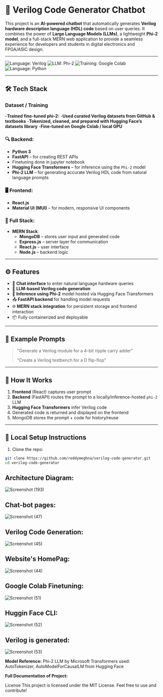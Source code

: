 # 🤖 Verilog Code Generator Chatbot

This project is an **AI-powered chatbot** that automatically generates **Verilog hardware description language (HDL) code** based on user queries. It combines the power of **Large Language Models (LLMs)**, a lightweight **Phi-2 model**, and a full-stack MERN web application to provide a seamless experience for developers and students in digital electronics and FPGA/ASIC design.

---

![Language: Verilog](https://img.shields.io/badge/Language-Verilog-red?style=for-the-badge)
![LLM: Phi-2](https://img.shields.io/badge/LLM-Phi--2-5D3FD3?style=for-the-badge)
![Training: Google Colab](https://img.shields.io/badge/Finetuned%20On-Google%20Colab-FFCE00?style=for-the-badge&logo=google-colab&logoColor=black)
![Language: Python](https://img.shields.io/badge/Language-Python-3776AB?style=for-the-badge&logo=python&logoColor=white)

---

## 🛠️ Tech Stack



### Dataset / Training 
-**Trained fine-tuned phi-2:**
-**Used curated Verilog datasets from GitHub & textbooks**
-**Tokenized, cleaned, and prepared with Hugging Face’s datasets library**
-**Fine-tuned on Google Colab / local GPU**

### 🔍 Backend:
- **Python 3**
- **FastAPI** – for creating REST APIs
- Finetuning done in jupyter notebook
- **Hugging Face Transformers** – for inference using the `Phi-2` model
- **Phi-2 LLM** – for generating accurate Verilog HDL code from natural language prompts

### 🖥️ Frontend:
- **React.js**
- **Material UI (MUI)** – for modern, responsive UI components

### 🧠 Full Stack:
- **MERN Stack**:
  - **MongoDB** – stores user input and generated code
  - **Express.js** – server layer for communication
  - **React.js** – user interface
  - **Node.js** – backend logic

---

## ⚙️ Features

- 🧾 **Chat interface** to enter natural language hardware queries
- 🔁 **LLM-based Verilog code generation**
- 🧠 **Inference using Phi-2** model hosted via Hugging Face Transformers
- 📤 **FastAPI backend** for handling model requests
- 🌐 **MERN stack integration** for persistent storage and frontend interaction
- 📦 Fully containerized and deployable

---

## 💬 Example Prompts

> "Generate a Verilog module for a 4-bit ripple carry adder"  
>  
> "Create a Verilog testbench for a D flip-flop"

---

## 🚀 How It Works

1. **Frontend** (React) captures user prompt
2. **Backend** (FastAPI) routes the prompt to a locally/inference-hosted `phi-2` LLM
3. **Hugging Face Transformers** infer Verilog code
4. Generated code is returned and displayed on the frontend
5. MongoDB stores the prompt + code for history/reuse

---

## 🧪 Local Setup Instructions

1. Clone the repo:

```bash
git clone https://github.com/reddymeghna/verilog-code-generator.git
cd verilog-code-generator
```
## Architecture Diagram:
![Screenshot (193)](https://github.com/user-attachments/assets/c45d3f93-bbb0-4eb8-9102-42cd21075651)

## Chat-bot pages:
![Screenshot (47)](https://github.com/user-attachments/assets/2244e7f0-7d7c-4347-ac39-fd1f0fc3031e)

## Verilog Code Generation:
![Screenshot (45)](https://github.com/user-attachments/assets/10a39432-e945-4ec6-9771-0c23bbf370cd)


## Website's HomePag:
![Screenshot (44)](https://github.com/user-attachments/assets/902b89b5-dc08-40eb-9508-36a756be5f80)

## Google Colab Finetuning:
![Screenshot (51)](https://github.com/user-attachments/assets/bd1ebdee-3f0c-40f4-8481-4525931f6aaf)

## Huggin Face CLI:
![Screenshot (52)](https://github.com/user-attachments/assets/47bcac7d-b0e0-467d-9f0b-6a9091b0de70)

## Verilog is generated:
![Screenshot (53)](https://github.com/user-attachments/assets/768ef7ad-ca7c-4d07-bcde-4358542ceba8)



**Model Reference:**
Phi-2 LLM by Microsoft
Transformers used: AutoTokenizer, AutoModelForCausalLM from Hugging Face


**Full Documentation of Project:** 


License
This project is licensed under the MIT License. Feel free to use and contribute!
